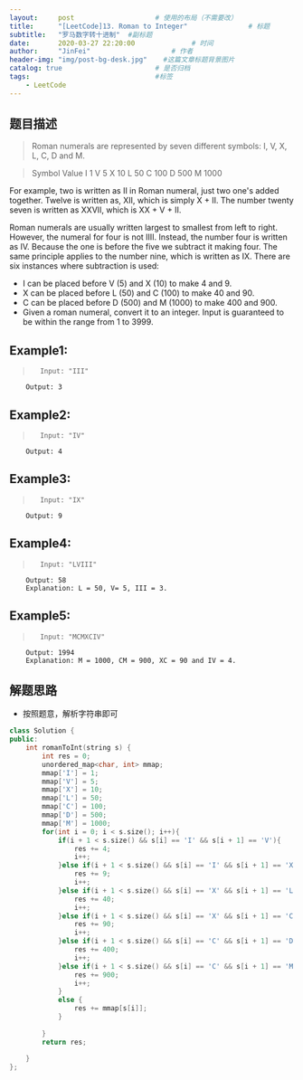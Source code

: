 ```yaml
---
layout:     post                    # 使用的布局（不需要改） 
title:      "[LeetCode]13. Roman to Integer"               # 标题  
subtitle:   "罗马数字转十进制"  #副标题 
date:       2020-03-27 22:20:00              # 时间 
author:     "JinFei"                    # 作者 
header-img: "img/post-bg-desk.jpg"    #这篇文章标题背景图片 
catalog: true                       # 是否归档 
tags:                               #标签     
    - LeetCode 
---
```



## 题目描述
>   Roman numerals are represented by seven different symbols: I, V, X, L, C, D and M.

>   Symbol       Value
    I             1
    V             5
    X             10
    L             50
    C             100
    D             500
    M             1000

For example, two is written as II in Roman numeral, just two one's added together. Twelve is written as, XII, which is simply X + II. The number twenty seven is written as XXVII, which is XX + V + II.

Roman numerals are usually written largest to smallest from left to right. However, the numeral for four is not IIII. Instead, the number four is written as IV. Because the one is before the five we subtract it making four. The same principle applies to the number nine, which is written as IX. There are six instances where subtraction is used:

- I can be placed before V (5) and X (10) to make 4 and 9. 
- X can be placed before L (50) and C (100) to make 40 and 90. 
- C can be placed before D (500) and M (1000) to make 400 and 900.
- Given a roman numeral, convert it to an integer. Input is guaranteed to be within the range from 1 to 3999.

## Example1:
 
>       Input: "III"
        Output: 3

## Example2:
 
>       Input: "IV"
        Output: 4

## Example3:
 
>       Input: "IX"
        Output: 9

## Example4:
 
>       Input: "LVIII"
        Output: 58
        Explanation: L = 50, V= 5, III = 3.

## Example5:
>       Input: "MCMXCIV"
        Output: 1994
        Explanation: M = 1000, CM = 900, XC = 90 and IV = 4.


## 解题思路
- 按照题意，解析字符串即可


```C++
class Solution {
public:
    int romanToInt(string s) {
        int res = 0;
        unordered_map<char, int> mmap;
        mmap['I'] = 1;
        mmap['V'] = 5;
        mmap['X'] = 10;
        mmap['L'] = 50;
        mmap['C'] = 100;
        mmap['D'] = 500;
        mmap['M'] = 1000;
        for(int i = 0; i < s.size(); i++){
            if(i + 1 < s.size() && s[i] == 'I' && s[i + 1] == 'V'){
                res += 4;
                i++;
            }else if(i + 1 < s.size() && s[i] == 'I' && s[i + 1] == 'X'){
                res += 9;
                i++;
            }else if(i + 1 < s.size() && s[i] == 'X' && s[i + 1] == 'L'){
                res += 40;
                i++;
            }else if(i + 1 < s.size() && s[i] == 'X' && s[i + 1] == 'C'){
                res += 90;
                i++;
            }else if(i + 1 < s.size() && s[i] == 'C' && s[i + 1] == 'D'){
                res += 400;
                i++;
            }else if(i + 1 < s.size() && s[i] == 'C' && s[i + 1] == 'M'){
                res += 900;
                i++;
            }
            else {
                res += mmap[s[i]];
            }
                
        }
        return res;
        
    }
};
```
